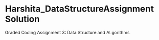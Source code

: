 # Harshita_DataStructureAssignmentSolution
Graded Coding Assignment 3: Data Structure and ALgorithms
